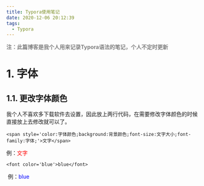 ```yaml
---
title: Typora使用笔记
date: 2020-12-06 20:12:39
tags:
  - Typora
---
```


**<font color='gray'>		注：此篇博客是我个人用来记录Typora语法的笔记，个人不定时更新</font>**

# **1.  字体**

## **1.1.  更改字体颜色**

​		我个人不喜欢多下载软件去设置，因此放上两行代码，在需要修改字体颜色的时候直接放上去修改就可以了。

  `<span style='color:字体颜色;background:背景颜色;font-size:文字大小;font-family:字体;'>文字</span>`

​		例：<span style='color:red;background:背景颜色;font-size:文字大小;font-family:字体;'>文字</span>

`<font color='blue'>blue</font>`

​		例：<font color='blue'>blue</font>



